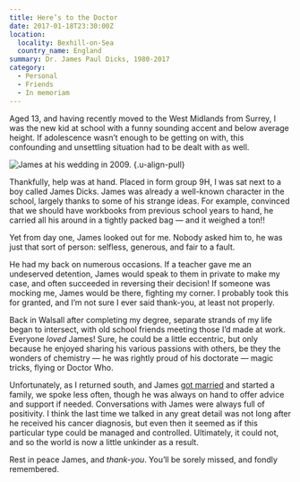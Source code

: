 ```yaml
---
title: Here’s to the Doctor
date: 2017-01-18T23:30:00Z
location:
  locality: Bexhill-on-Sea
  country_name: England
summary: Dr. James Paul Dicks, 1980-2017
category:
  - Personal
  - Friends
  - In memoriam
---
```

Aged 13, and having recently moved to the West Midlands from Surrey, I was the new kid at school with a funny sounding accent and below average height. If adolescence wasn’t enough to be getting on with, this confounding and unsettling situation had to be dealt with as well.

![James at his wedding in 2009.](james_dicks.jpg)
{.u-align-pull}

Thankfully, help was at hand. Placed in form group 9H, I was sat next to a boy called James Dicks. James was already a well-known character in the school, largely thanks to some of his strange ideas. For example, convinced that we should have workbooks from previous school years to hand, he carried all his around in a tightly packed bag — and it weighed a ton!!

Yet from day one, James looked out for me. Nobody asked him to, he was just that sort of person: selfless, generous, and fair to a fault.

He had my back on numerous occasions. If a teacher gave me an undeserved detention, James would speak to them in private to make my case, and often succeeded in reversing their decision! If someone was mocking me, James would be there, fighting my corner. I probably took this for granted, and I’m not sure I ever said thank-you, at least not properly.

Back in Walsall after completing my degree, separate strands of my life began to intersect, with old school friends meeting those I’d made at work. Everyone *loved* James! Sure, he could be a little eccentric, but only because he enjoyed sharing his various passions with others, be they the wonders of chemistry — he was rightly proud of his doctorate — magic tricks, flying or Doctor Who.

Unfortunately, as I returned south, and James [got married](https://www.flickr.com/photos/paulrobertlloyd/albums/72157622839452169) and started a family, we spoke less often, though he was always on hand to offer advice and support if needed. Conversations with James were always full of positivity. I think the last time we talked in any great detail was not long after he received his cancer diagnosis, but even then it seemed as if this particular type could be managed and controlled. Ultimately, it could not, and so the world is now a little unkinder as a result.

Rest in peace James, and *thank-you*. You’ll be sorely missed, and fondly remembered.
